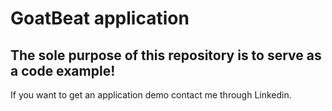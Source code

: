 # GoatBeat application
## The sole purpose of this repository is to serve as a code example!
If you want to get an application demo contact me through Linkedin.
